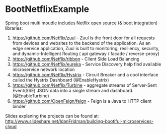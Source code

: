 # BootNetflixExample
Spring boot multi moudle includes Netflix 
open source  (& boot integration) libraries:
1. https://github.com/Netflix/zuul - Zuul is the front door for all requests from devices and websites to the backend of the   application. As an edge service application, Zuul is built to monitoring, resiliency, security, and dynamic-Intelligent        Routing ( api gateway / facade / reverse-proxy)
2. https://github.com/Netflix/ribbon - Client Side Load Balancing 
3. https://github.com/Netflix/eureka - Service Discovery help find available microservice network location                    
4. https://github.com/Netflix/Hystrix - Circuit Breaker and a cool interface called the Hystrix Dashboard (@EnableHystrix)
5. https://github.com/Netflix/Turbine - aggregate streams of Server-Sent Event(SSE) JSON data into a single stream and dashboard.(@EnableTurbine)
6. https://github.com/OpenFeign/feign - Feign is a Java to HTTP client binder 

Slides explaning the projects can be found at: 
http://www.slideshare.net/IdanFridman/building-bootiful-microservices-cloud


 
